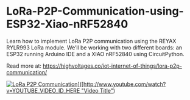 # LoRa-P2P-Communication-using-ESP32-Xiao-nRF52840
Learn how to implement LoRa P2P communication using the REYAX RYLR993 LoRa module. We’ll be working with two different boards: an ESP32 running Arduino IDE and a XIAO nRF52840 using CircuitPython.

Read more at: https://highvoltages.co/iot-internet-of-things/lora-p2p-communication/

[![LoRa P2P Communication]([http://img.youtube.com/vi/YOUTUBE_VIDEO_ID_HERE/0.jpg](https://i0.wp.com/highvoltages.co/wp-content/uploads/2024/08/Lorawan-P2P-connection.jpg?resize=1024%2C576&ssl=1))]([http://www.youtube.com/watch?v=YOUTUBE_VIDEO_ID_HERE "Video Title"](https://youtu.be/J6EB-YXjxxQ))


